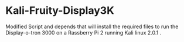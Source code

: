 # Kali-Fruity-Display3K

Modified Script and depends that will install the required files to run the Display-o-tron 3000 on a Rassberry Pi 2 running Kali linux 2.0.1 .

